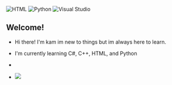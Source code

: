 ![HTML](https://img.shields.io/badge/html-%23121011.svg?style=for-the-badge&logo=HTML&logoColor=white)
![Python](https://img.shields.io/badge/Python-%23121011.svg?style=for-the-badge&logo=Python&logoColor=white)
![Visual Studio](https://img.shields.io/badge/Visual%20Studio-%23121011.svg?style=for-the-badge&logo=visual%20studio&logoColor=white)


## Welcome!


- Hi there! I'm kam im new to things but im always here to learn.

- I'm currently learning C#, C++, HTML, and Python
- 
- ![](https://komarev.com/ghpvc/?username=skid11)



